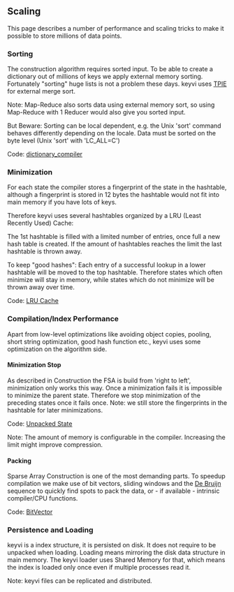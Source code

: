 ## Scaling

This page describes a number of performance and scaling tricks to make it possible to store millions of data points.

### Sorting

The construction algorithm requires sorted input. To be able to create a dictionary out of millions of keys we apply
  external memory sorting. Fortunately "sorting" huge lists is not a problem these days. keyvi uses
  [TPIE](http://madalgo.au.dk/tpie/) for external merge sort.

Note: Map-Reduce also sorts data using external memory sort, so using Map-Reduce with 1 Reducer would also give you
sorted input.

But Beware: Sorting can be local dependent, e.g. the Unix 'sort' command behaves differently depending on the locale. Data
must be sorted on the byte level (Unix 'sort' with 'LC_ALL=C')

Code: [dictionary_compiler](/keyvi/src/cpp/dictionary/dictionary_compiler.h)

### Minimization

For each state the compiler stores a fingerprint of the state in the hashtable, although a fingerprint is stored in
12 bytes the hashtable would not fit into main memory if you have lots of keys.

Therefore keyvi uses several hashtables organized by a LRU (Least Recently Used) Cache:

The 1st hashtable is filled with a limited number of entries, once full a new hash table is created. If the amount of
hashtables reaches the limit the last hashtable is thrown away.

To keep "good hashes": Each entry of a successful lookup in a lower hashtable will be moved to the top hashtable. Therefore
states which often minimize will stay in memory, while states which do not minimize will be thrown away over time.

Code: [LRU Cache](/keyvi/src/cpp/dictionary/fsa/internal/lru_generation_cache.h)

### Compilation/Index Performance

Apart from low-level optimizations like avoiding object copies, pooling, short string optimization, good hash function etc.,
keyvi uses some optimization on the algorithm side.

#### Minimization Stop

As described in Construction the FSA is build from 'right to left', minimization only works this way. Once a minimization
fails it is impossible to minimize the parent state. Therefore we stop minimization of the preceding states once it fails once.
Note: we still store the fingerprints in the hashtable for later minimizations.

Code: [Unpacked State](/keyvi/src/cpp/dictionary/fsa/internal/unpacked_state.h)

Note: The amount of memory is configurable in the compiler. Increasing the limit might improve compression.

#### Packing

Sparse Array Construction is one of the most demanding parts. To speedup compilation we make use of bit vectors,
sliding windows and the [De Bruijn](http://en.wikipedia.org/wiki/De_Bruijn_sequence) sequence to quickly find spots to pack
the data, or - if available - intrinsic compiler/CPU functions.

Code: [BitVector](/keyvi/src/cpp/dictionary/fsa/internal/bit_vector.h)

### Persistence and Loading

keyvi is a index structure, it is persisted on disk. It does not require to be unpacked when loading. Loading means
mirroring the disk data structure in main memory. The keyvi loader uses Shared Memory for that, which means the index
is loaded only once even if multiple processes read it.

Note: keyvi files can be replicated and distributed.
